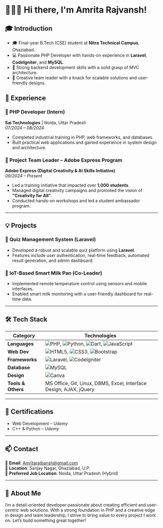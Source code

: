 # 👩🏻‍💻 Hi there, I'm Amrita Rajvansh!

## 🎓 Introduction
- 🎓 Final-year B.Tech (CSE) student at **Nitra Technical Campus**, Ghaziabad.
- 💻 Passionate PHP Developer with hands-on experience in **Laravel**, **CodeIgniter**, and **MySQL**.
- 🚀 Strong backend development skills with a solid grasp of MVC architecture.
- 🌟 Creative team leader with a knack for scalable solutions and user-friendly designs.

## 💼 Experience

### 📌 PHP Developer (Intern)
**Sai Technologies** | Noida, Uttar Pradesh  
*07/2024 – 08/2024*  
- Completed industrial training in PHP, web frameworks, and databases.
- Built practical web applications and gained experience in system design and architecture.

### 📌 Project Team Leader – Adobe Express Program  
**Adobe Express (Digital Creativity & AI Skills Initiative)**  
*09/2024 – Present*  
- Led a training initiative that impacted over **1,000 students**.
- Managed digital creativity campaigns and promoted the vision of **"Creativity for All"**.
- Conducted hands-on workshops and led a student ambassador program.

---

## 💡 Projects

### 🔧 **Quiz Management System (Laravel)**
- Developed a robust and scalable quiz platform using **Laravel**.
- Features include user authentication, real-time feedback, automated result generation, and admin dashboard.

### 🧠 **IoT-Based Smart Milk Pan (Co-Leader)**
- Implemented remote temperature control using sensors and mobile interfaces.
- Enabled smart milk monitoring with a user-friendly dashboard for real-time data.

---

## 🛠️ Tech Stack

| **Category**            | **Technologies**                                               |
|-------------------------|----------------------------------------------------------------|
| **Languages**           | ![PHP](https://img.shields.io/badge/PHP-777BB4?style=for-the-badge&logo=php&logoColor=white), ![Python](https://img.shields.io/badge/Python-3776AB?style=for-the-badge&logo=python&logoColor=white), ![Dart](https://img.shields.io/badge/Dart-0175C2?style=for-the-badge&logo=dart&logoColor=white), ![JavaScript](https://img.shields.io/badge/JavaScript-F7DF1E?style=for-the-badge&logo=javascript&logoColor=black) |
| **Web Dev**             | ![HTML5](https://img.shields.io/badge/HTML5-E34F26?style=for-the-badge&logo=html5&logoColor=white), ![CSS3](https://img.shields.io/badge/CSS3-1572B6?style=for-the-badge&logo=css3&logoColor=white), ![Bootstrap](https://img.shields.io/badge/Bootstrap-563D7C?style=for-the-badge&logo=bootstrap&logoColor=white) |
| **Frameworks**          | ![Laravel](https://img.shields.io/badge/Laravel-F55247?style=for-the-badge&logo=laravel&logoColor=white), ![CodeIgniter](https://img.shields.io/badge/CodeIgniter-EF4223?style=for-the-badge&logo=codeigniter&logoColor=white) |
| **Database**            | ![MySQL](https://img.shields.io/badge/MySQL-00758F?style=for-the-badge&logo=mysql&logoColor=white) |
| **Design**              | ![Canva](https://img.shields.io/badge/Canva-00C4CC?style=for-the-badge&logo=canva&logoColor=white) |![Figma](https://img.shields.io/badge/Figma-F24E1E?style=for-the-badge&logo=figma&logoColor=white) |
| **Tools & Others**      | MS Office, Git, Linux, DBMS, Excel, Interface Design, AJAX, jQuery |

---

## 🏅 Certifications

- Web Development – *Udemy*
- C++ & Python – *Udemy*

---

## 📫 Contact

📧 **Email**: [Amritarajbansh@gmail.com](mailto:Amritarajbansh@gmail.com)  
📍 **Location**: Sanjay Nagar, Ghaziabad, U.P.  
💼 **Preferred Job Location**: Noida, Uttar Pradesh (Hybrid)

---

## 🌟 About Me
I’m a detail-oriented developer passionate about creating efficient and user-centric web solutions. With a strong foundation in PHP and a creative edge in design and team leadership, I strive to bring value to every project I work on. Let’s build something great together!



